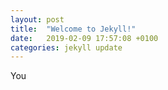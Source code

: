```yaml
---
layout: post
title:  "Welcome to Jekyll!"
date:   2019-02-09 17:57:08 +0100
categories: jekyll update
---
```

You

